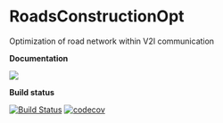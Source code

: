 # RoadsConstructionOpt
Optimization of road network within V2I communication

**Documentation**

[![](https://img.shields.io/badge/docs-latest-blue.svg)](https://OpalskiM.github.io/RoadsConstructionOpt.jl/latest)

**Build status**

[![Build Status](https://travis-ci.org/OpalskiM/RSUOptimization.svg?branch=master)](https://travis-ci.org/OpalskiM/RoadsConstructionOpt)
[![codecov](https://img.shields.io/codecov/c/gh/OpalskiM/RoadsConstructionOpt.svg)](https://codecov.io/gh/OpalskiM/RoadsConstructionOpt)
